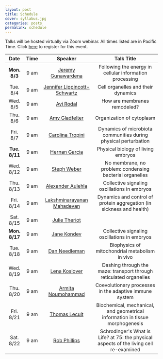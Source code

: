 ```yaml
---
layout: post
title: Schedule
cover: syllabus.jpg
categories: posts
permalink: schedule
---
```

Talks will be hosted virtually via Zoom webinar. All times listed are in Pacific Time. Click [here](https://mbl.zoom.us/webinar/register/WN_JK3gtu4CTSmO1V_g488YaA) to register for this event.

| Date | Time | Speaker | Talk Title |
| :--: | :--: | :--: | :--: |
|**Mon. 8/3**| 9 am | [Jeremy Gunawardena](http://vcp.med.harvard.edu/) | Following the energy in cellular information processing |
|Tue. 8/4| 9 am | [Jennifer Lippincott-Schwartz](https://www.janelia.org/lab/lippincott-schwartz-lab) | Cell organelles and their dynamics |
|Wed. 8/5| 9 am | [Avi Rodal](https://www.rodallab.org/) | How are membranes remodeled? |
|Thu. 8/6| 9 am | [Amy Gladfelter](http://gladfelterlab.web.unc.edu/) | Organization of cytoplasm |
|Fri. 8/7| 9 am | [Carolina Tropini](http://tropini.microbiology.ubc.ca/) | Dynamics of microbiota communities during physical perturbation |
|**Tue. 8/11**| 9 am | [Hernan Garcia](https://mcb.berkeley.edu/labs/garcia/)	| Physical biology of living embryos |
|Wed. 8/12| 9 am | [Steph Weber](https://weberlab.ca/) | No membrane, no problem: condensing bacterial organelles |
|Thu. 8/13| 9 am | [Alexander Aulehla](https://www.embl.de/research/units/dev_biology/aulehla/) | Collective signaling oscillations in embryos |
|Fri. 8/14| 9 am | [Lakshminarayanan Mahadevan](https://www.seas.harvard.edu/softmat/)	| Dynamics and control of protein aggregation (in sickness and health) |
|Sat. 8/15| 9 am | [Julie Theriot](https://sites.uw.edu/theriotlab/) |  |
|**Mon. 8/17**| 9 am | [Jane Kondev](http://people.brandeis.edu/~kondev/)	| Collective signaling oscillations in embryos |
|Tue. 8/18| 9 am | [Dan Needleman](https://needleman.seas.harvard.edu/) | Biophysics of mitochondrial metabolism in vivo |
|Wed. 8/19| 9 am | [Lena Koslover](http://koslover.ucsd.edu/) | Dashing through the maze: transport through reticulated organelles |
|Thu. 8/20| 9 am | [Armita Noumohammad](https://sites.google.com/uw.edu/statphysevol/welcome) | Coevolutionary processes in the adaptive immune system |
|Fri. 8/21| 9 am | [Thomas Lecuit](http://www.ibdm.univ-mrs.fr/equipe/cell-polarity-and-tissue-morphogenesis/) | Biochemical, mechanical, and geometrical information in tissue morphogenesis |
|Sat. 8/22| 9 am | [Rob Phillips](https://www.rpgroup.caltech.edu/) | Schrodinger's What is Life? at 75: the physical aspects of the living cell re-examined |
